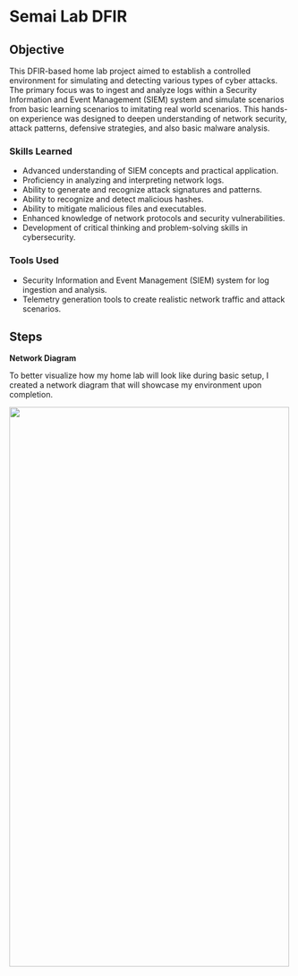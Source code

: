 # Semai Lab DFIR

## Objective

This DFIR-based home lab project aimed to establish a controlled environment for simulating and detecting various types of cyber attacks. The primary focus was to ingest and analyze logs within a Security Information and Event Management (SIEM) system and simulate scenarios from basic learning scenarios to imitating real world scenarios. This hands-on experience was designed to deepen understanding of network security, attack patterns, defensive strategies, and also basic malware analysis.

### Skills Learned

- Advanced understanding of SIEM concepts and practical application.
- Proficiency in analyzing and interpreting network logs.
- Ability to generate and recognize attack signatures and patterns.
- Ability to recognize and detect malicious hashes.
- Ability to mitigate malicious files and executables.
- Enhanced knowledge of network protocols and security vulnerabilities.
- Development of critical thinking and problem-solving skills in cybersecurity.

### Tools Used

- Security Information and Event Management (SIEM) system for log ingestion and analysis.
- Telemetry generation tools to create realistic network traffic and attack scenarios.



## Steps
**Network Diagram**

To better visualize how my home lab will look like during basic setup, I created a network diagram that will showcase my environment upon completion. 

<img src="https://i.imgur.com/ClQwiXj.png" width="500" height="1000" />




